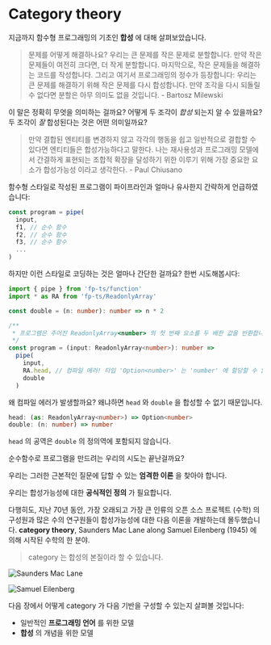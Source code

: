 # Category theory

지금까지 함수형 프로그래밍의 기초인 **합성** 에 대해 살펴보았습니다.

> 문제를 어떻게 해결하나요? 우리는 큰 문제를 작은 문제로 분할합니다. 만약 작은 문제들이 여전히 크다면, 더 작게 분할합니다. 마지막으로, 작은 문제들을 해결하는 코드를 작성합니다. 그리고 여기서 프로그래밍의 정수가 등장합니다: 우리는 큰 문제를 해결하기 위해 작은 문제를 다시 합성합니다. 만약 조각을 다시 되돌릴 수 없다면 분할은 아무 의미도 없을 것입니다. - Bartosz Milewski

이 말은 정확히 무엇을 의미하는 걸까요? 어떻게 두 조각이 _합성_ 되는지 알 수 있을까요? 두 조각이 _잘_ 합성된다는 것은 어떤 의미일까요?

> 만약 결합된 엔티티를 변경하지 않고 각각의 행동을 쉽고 일반적으로 결합할 수 있다면 엔티티들은 합성가능하다고 말한다. 나는 재사용성과 프로그래밍 모델에서 간결하게 표현되는 조합적 확장을 달성하기 위한 이루기 위해 가장 중요한 요소가 합성가능성 이라고 생각한다. - Paul Chiusano

함수형 스타일로 작성된 프로그램이 파이프라인과 얼마나 유사한지 간략하게 언급하였습니다:

```typescript
const program = pipe(
  input,
  f1, // 순수 함수
  f2, // 순수 함수
  f3, // 순수 함수
  ...
)
```

하지만 이런 스타일로 코딩하는 것은 얼마나 간단한 걸까요? 한번 시도해봅시다:

```typescript
import { pipe } from 'fp-ts/function'
import * as RA from 'fp-ts/ReadonlyArray'

const double = (n: number): number => n * 2

/**
 * 프로그램은 주어진 ReadonlyArray<number> 의 첫 번째 요소를 두 배한 값을 반환합니다
 */
const program = (input: ReadonlyArray<number>): number =>
  pipe(
    input,
    RA.head, // 컴파일 에러! 타입 'Option<number>' 는 'number' 에 할당할 수 없습니다
    double
  )
```

왜 컴파일 에러가 발생할까요? 왜냐하면 `head` 와 `double` 을 합성할 수 없기 때문입니다.

```typescript
head: (as: ReadonlyArray<number>) => Option<number>
double: (n: number) => number
```

`head` 의 공역은 `double` 의 정의역에 포함되지 않습니다.

순수함수로 프로그램을 만드려는 우리의 시도는 끝난걸까요?

우리는 그러한 근본적인 질문에 답할 수 있는 **엄격한 이론** 을 찾아야 합니다.

우리는 합성가능성에 대한 **공식적인 정의** 가 필요합니다.

다행히도, 지난 70년 동안, 가장 오래되고 가장 큰 인류의 오픈 소스 프로젝트 (수학) 의 구성원과 많은 수의 연구원들이 합성가능성에 대한 다음 이론을 개발하는데 몰두했습니다.
**category theory**, Saunders Mac Lane along Samuel Eilenberg (1945) 에 의해 시작된 수학의 한 분야.

> category 는 합성의 본질이라 할 수 있습니다.

![Saunders Mac Lane](/images/maclane.jpg)

![Samuel Eilenberg](/images/eilenberg.jpg)

다음 장에서 어떻게 category 가 다음 기반을 구성할 수 있는지 살펴볼 것입니다:

- 일반적인 **프로그래밍 언어** 를 위한 모델
- **합성** 의 개념을 위한 모델
